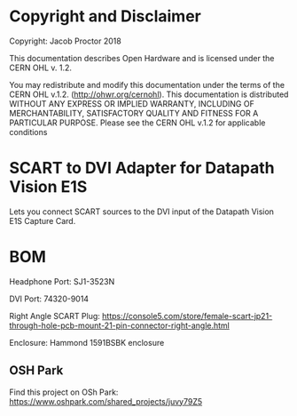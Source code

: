 # Copyright and Disclaimer
Copyright: Jacob Proctor 2018

This documentation describes Open Hardware and is licensed under the
CERN OHL v. 1.2.

You may redistribute and modify this documentation under the terms of the
CERN OHL v.1.2. (http://ohwr.org/cernohl). This documentation is distributed
WITHOUT ANY EXPRESS OR IMPLIED WARRANTY, INCLUDING OF
MERCHANTABILITY, SATISFACTORY QUALITY AND FITNESS FOR A
PARTICULAR PURPOSE. Please see the CERN OHL v.1.2 for applicable
conditions

# SCART to DVI Adapter for Datapath Vision E1S
Lets you connect SCART sources to the DVI input of the Datapath Vision E1S Capture Card.

# BOM
Headphone Port: SJ1-3523N

DVI Port: 74320-9014

Right Angle SCART Plug: https://console5.com/store/female-scart-jp21-through-hole-pcb-mount-21-pin-connector-right-angle.html

Enclosure: Hammond 1591BSBK enclosure

## OSH Park
Find this project on OSh Park: https://www.oshpark.com/shared_projects/juvy79Z5